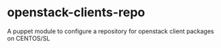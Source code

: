 openstack-clients-repo
=============================

A puppet module to configure a repository for openstack client packages on CENTOS/SL
